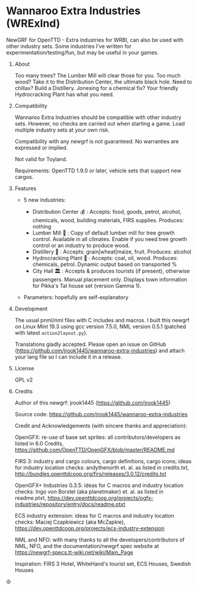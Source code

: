 # Wannaroo Extra Industries (WRExInd)

NewGRF for OpenTTD - Extra industries for WRBI, can also be used with other industry sets. Some industries I've written for experimentation/testing/fun, but may be useful in your games.

1. About

     Too many trees? The Lumber Mill will clear those for you. Too much wood? Take it to the Distribution Center, the ultimate black hole. Need to chillax? Build a Distillery. Jonesing for a chemical fix? Your friendly Hydrocracking Plant has what you need.

1. Compatibility

    Wannaroo Extra Industries should be compatible with other industry sets. However, no checks are carried out when starting a game. Load multiple industry sets at your own risk.

    Compatibility with any newgrf is not guaranteed. No warranties are expressed or implied.

    Not valid for Toyland.

    Requirements: OpenTTD 1.9.0 or later, vehicle sets that support new cargos.

1. Features

    * 5 new industries:
        * Distribution Center :moneybag: : Accepts: food, goods, petrol, alcohol, chemicals, wood, building materials, FIRS supplies. Produces: nothing
        * Lumber Mill :evergreen_tree: : Copy of default lumber mill for tree growth control. Available in all climates. Enable if you need tree growth control or an industry to produce wood.
        * Distillery :beer: : Accepts: grain|wheat|maize, fruit. Produces: alcohol
        * Hydrocracking Plant :test_tube: : Accepts: coal, oil, wood. Produces: chemicals, petrol. Dynamic output based on transported %
        * City Hall :classical_building: : Accepts & produces tourists (if present), otherwise passengers. Manual placement only. Displays town information for Pikka's TaI house set (version Gamma 1).
    
    * Parameters: hopefully are self-explanatory

1. Development

    The usual pnml/nml files with C includes and macros. I built this newgrf on Linux Mint 19.3 using gcc version 7.5.0, NML version 0.5.1 (patched with latest `action2layout.py`).
    
    Translations gladly accepted. Please open an issue on GitHub (https://github.com/jrook1445/wannaroo-extra-industries) and attach your lang file so I can include it in a release.

1. License

    GPL v2

1. Credits

    Author of this newgrf: jrook1445 (https://github.com/jrook1445)

    Source code: https://github.com/jrook1445/wannaroo-extra-industries

    Credit and Acknowledgements (with sincere thanks and appreciation):

    OpenGFX: re-use of base set sprites: all contributors/developers as listed in 6.0 Credits, https://github.com/OpenTTD/OpenGFX/blob/master/README.md

    FIRS 3: industry and cargo colours, cargo definitions, cargo icons; ideas for industry location checks: andythenorth et. al. as listed in credits.txt, http://bundles.openttdcoop.org/firs/releases/3.0.12/credits.txt

    OpenGFX+ Industries 0.3.5: ideas for C macros and industry location checks: Ingo von Borstel (aka planetmaker) et. al. as listed in readme.ptxt, https://dev.openttdcoop.org/projects/ogfx-industries/repository/entry/docs/readme.ptxt

    ECS industry extension: ideas for C macros and industry location checks: Maciej Czapkiewicz (aka McZapkie), https://dev.openttdcoop.org/projects/ecs-industry-extension

    NML and NFO: with many thanks to all the developers/contributors of NML, NFO, and the documentation/newgrf spec website at https://newgrf-specs.tt-wiki.net/wiki/Main_Page

    Inspiration: FIRS 3 Hotel, WhiteHand's tourist set, ECS Houses, Swedish Houses

:peace_symbol:
